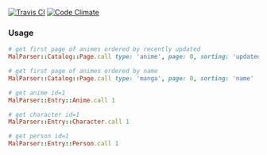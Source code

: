 [![Travis CI](https://travis-ci.org/shikimori/mal_parser.svg?branch=master)](https://travis-ci.org/shikimori/mal_parser) [![Code Climate](https://codeclimate.com/github/shikimori/mal_parser/badges/gpa.svg)](https://codeclimate.com/github/shikimori/mal_parser)

### Usage
```ruby
# get first page of animes ordered by recently updated
MalParser::Catalog::Page.call type: 'anime', page: 0, sorting: 'updated_at'

# get first page of animes ordered by name
MalParser::Catalog::Page.call type: 'manga', page: 0, sorting: 'name'

# get anime id=1
MalParser::Entry::Anime.call 1

# get character id=1
MalParser::Entry::Character.call 1

# get person id=1
MalParser::Entry::Person.call 1
```
